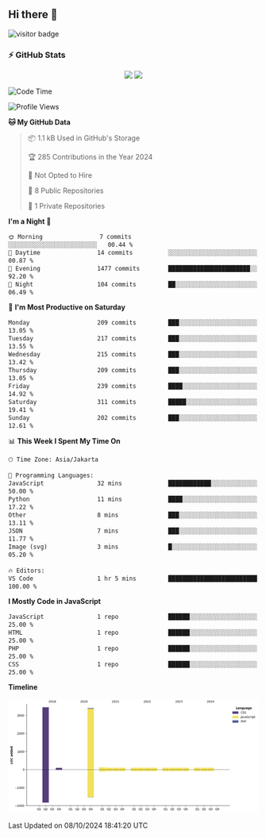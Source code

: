 ## Hi there 👋

<!--
**intifada95/intifada95** is a ✨ _special_ ✨ repository because its `README.md` (this file) appears on your GitHub profile.

Here are some ideas to get you started:

- 🔭 I’m currently working on ...
- 🌱 I’m currently learning ...
- 👯 I’m looking to collaborate on ...
- 🤔 I’m looking for help with ...
- 💬 Ask me about ...
- 📫 How to reach me: ...
- 😄 Pronouns: ...
- ⚡ Fun fact: ...
-->

![visitor badge](https://visitor-badge.laobi.icu/badge?page_id=intifada95&format=true)

### :zap: GitHub Stats

<p align="center">
  <img height="180em" src="https://gh-readme-stats-intfd.vercel.app/api?username=intifada95&show_icons=true&include_all_commits=true&count_private=true"/>
  <img height="180em" src="https://gh-readme-stats-intfd.vercel.app/api/top-langs/?username=intifada95&layout=compact&langs_count=6"/>
</p>

<!--START_SECTION:waka-->
![Code Time](http://img.shields.io/badge/Code%20Time-5%2C189%20hrs%207%20mins-blue)

![Profile Views](http://img.shields.io/badge/Profile%20Views-34-blue)

**🐱 My GitHub Data** 

> 📦 1.1 kB Used in GitHub's Storage 
 > 
> 🏆 285 Contributions in the Year 2024
 > 
> 🚫 Not Opted to Hire
 > 
> 📜 8 Public Repositories 
 > 
> 🔑 1 Private Repositories 
 > 
**I'm a Night 🦉** 

```text
🌞 Morning                7 commits           ░░░░░░░░░░░░░░░░░░░░░░░░░   00.44 % 
🌆 Daytime                14 commits          ░░░░░░░░░░░░░░░░░░░░░░░░░   00.87 % 
🌃 Evening                1477 commits        ███████████████████████░░   92.20 % 
🌙 Night                  104 commits         ██░░░░░░░░░░░░░░░░░░░░░░░   06.49 % 
```
📅 **I'm Most Productive on Saturday** 

```text
Monday                   209 commits         ███░░░░░░░░░░░░░░░░░░░░░░   13.05 % 
Tuesday                  217 commits         ███░░░░░░░░░░░░░░░░░░░░░░   13.55 % 
Wednesday                215 commits         ███░░░░░░░░░░░░░░░░░░░░░░   13.42 % 
Thursday                 209 commits         ███░░░░░░░░░░░░░░░░░░░░░░   13.05 % 
Friday                   239 commits         ████░░░░░░░░░░░░░░░░░░░░░   14.92 % 
Saturday                 311 commits         █████░░░░░░░░░░░░░░░░░░░░   19.41 % 
Sunday                   202 commits         ███░░░░░░░░░░░░░░░░░░░░░░   12.61 % 
```


📊 **This Week I Spent My Time On** 

```text
🕑︎ Time Zone: Asia/Jakarta

💬 Programming Languages: 
JavaScript               32 mins             ████████████░░░░░░░░░░░░░   50.00 % 
Python                   11 mins             ████░░░░░░░░░░░░░░░░░░░░░   17.22 % 
Other                    8 mins              ███░░░░░░░░░░░░░░░░░░░░░░   13.11 % 
JSON                     7 mins              ███░░░░░░░░░░░░░░░░░░░░░░   11.77 % 
Image (svg)              3 mins              █░░░░░░░░░░░░░░░░░░░░░░░░   05.20 % 

🔥 Editors: 
VS Code                  1 hr 5 mins         █████████████████████████   100.00 % 
```

**I Mostly Code in JavaScript** 

```text
JavaScript               1 repo              ██████░░░░░░░░░░░░░░░░░░░   25.00 % 
HTML                     1 repo              ██████░░░░░░░░░░░░░░░░░░░   25.00 % 
PHP                      1 repo              ██████░░░░░░░░░░░░░░░░░░░   25.00 % 
CSS                      1 repo              ██████░░░░░░░░░░░░░░░░░░░   25.00 % 
```



**Timeline**

![Lines of Code chart](https://raw.githubusercontent.com/intifada95/intifada95/main/assets/bar_graph.png)


 Last Updated on 08/10/2024 18:41:20 UTC
<!--END_SECTION:waka-->
